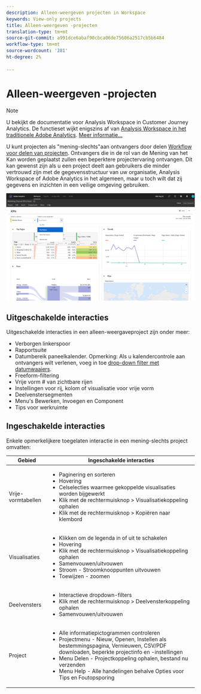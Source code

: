 ```yaml
---
description: Alleen-weergeven projecten in Workspace
keywords: View-only projects
title: Alleen-weergeven -projecten
translation-type: tm+mt
source-git-commit: a991dce6abaf90cbca06de75606a2517cb5b6484
workflow-type: tm+mt
source-wordcount: '281'
ht-degree: 2%

---
```



# Alleen-weergeven -projecten

>[!NOTE]
>
>U bekijkt de documentatie voor Analysis Workspace in Customer Journey Analytics. De functieset wijkt enigszins af van [Analysis Workspace in het traditionele Adobe Analytics](https://docs.adobe.com/content/help/en/analytics/analyze/analysis-workspace/home.html). [Meer informatie...](/help/getting-started/cja-aa.md)

U kunt projecten als &quot;mening-slechts&quot;aan ontvangers door delen [Workflow voor delen van projecten](/help/analysis-workspace/curate-share/share-projects.md). Ontvangers die in de rol van de Mening van het Kan worden geplaatst zullen een beperktere projectervaring ontvangen. Dit kan gewenst zijn als u een project deelt aan gebruikers die minder vertrouwd zijn met de gegevensstructuur van uw organisatie, Analysis Workspace of Adobe Analytics in het algemeen, maar u toch wilt dat zij gegevens en inzichten in een veilige omgeving gebruiken.

![](assets/view-only-project.png)

## Uitgeschakelde interacties

Uitgeschakelde interacties in een alleen-weergaveproject zijn onder meer:

* Verborgen linkerspoor
* Rapportsuite
* Datumbereik paneelkalender. Opmerking: Als u kalendercontrole aan ontvangers wilt verlenen, voeg in toe [drop-down filter met datumwaaiers](https://docs.adobe.com/content/help/en/analytics-learn/tutorials/analysis-workspace/using-panels/using-drop-down-filters.html).
* Freeform-filtering
* Vrije vorm # van zichtbare rijen
* Instellingen voor rij, kolom of visualisatie voor vrije vorm
* Deelvenstersegmenten
* Menu&#39;s Bewerken, Invoegen en Component
* Tips voor werkruimte

## Ingeschakelde interacties

Enkele opmerkelijkere toegelaten interactie in een mening-slechts project omvatten:

| Gebied | Ingeschakelde interacties |
| --- | --- |
| Vrije-vormtabellen | <ul><li>Paginering en sorteren</li><li>Hovering</li><li>Celselecties waarmee gekoppelde visualisaties worden bijgewerkt</li><li>Klik met de rechtermuisknop > Visualisatiekoppeling ophalen</li><li>Klik met de rechtermuisknop > Kopiëren naar klembord</li></ul> |
| Visualisaties | <ul><li>Klikken om de legenda in of uit te schakelen</li><li>Hovering</li><li>Klik met de rechtermuisknop > Visualisatiekoppeling ophalen</li><li>Samenvouwen/uitvouwen</li><li>Stroom - Stroomknooppunten uitvouwen</li><li>Toewijzen - zoomen</li></ul> |
| Deelvensters | <ul><li>Interactieve dropdown-filters</li><li>Klik met de rechtermuisknop > Deelvensterkoppeling ophalen</li><li>Samenvouwen/uitvouwen</li></ul> |
| Project | <ul><li>Alle informatiepictogrammen controleren</li><li>Projectmenu - Nieuw, Openen, Instellen als bestemmingspagina, Vernieuwen, CSV/PDF downloaden, beperkte projectinfo en -instellingen</li><li>Menu Delen - Projectkoppeling ophalen, bestand nu verzenden</li><li>Menu Help - Alle handelingen behalve Opties voor Tips en Foutopsporing</li></ul> |
